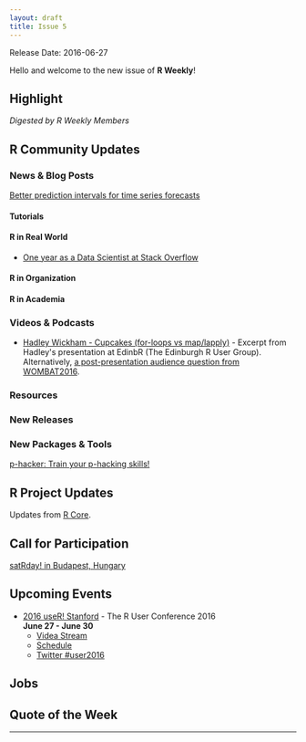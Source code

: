 ```yaml
---
layout: draft
title: Issue 5
---
```


Release Date: 2016-06-27

Hello and welcome to the new issue of **R Weekly**!

## Highlight

*Digested by R Weekly Members*

## R Community Updates

### News & Blog Posts

[Better prediction intervals for time series forecasts](http://ellisp.github.io/blog/2016/01/30/hybrid-forecasts/?utm_content=buffer32d5f&utm_medium=social&utm_source=twitter.com&utm_campaign=buffer)

#### Tutorials


#### R in Real World
+ [One year as a Data Scientist at Stack Overflow](http://varianceexplained.org/r/year_data_scientist/)

#### R in Organization



#### R in Academia


### Videos & Podcasts
+ [Hadley Wickham - Cupcakes (for-loops vs map/lapply)](https://www.youtube.com/watch?v=GyNqlOjhPCQ) - Excerpt from Hadley's presentation at EdinbR (The Edinburgh R User Group). Alternatively, [a post-presentation audience question from WOMBAT2016](https://youtu.be/hRNUgwAFZtQ?t=47m30s).

### Resources


### New Releases


### New Packages & Tools

[p-hacker: Train your p-hacking skills!](http://www.r-bloggers.com/introducing-the-p-hacker-app-train-your-expert-p-hacking-skills/)


## R Project Updates

Updates from [R Core](http://developer.r-project.org/blosxom.cgi/R-devel/NEWS).


## Call for Participation

[satRday! in Budapest, Hungary](http://budapest.satrdays.org/#cfp)

## Upcoming Events

+ [2016 useR! Stanford](http://user2016.org/) - The R User Conference 2016<br /> **June 27 - June 30** <br>
  + [Videa Stream](https://aka.ms/user2016conference)
  + [Schedule](http://schedule.user2016.org)
  + [Twitter #user2016](https://twitter.com/hashtag/user2016)

## Jobs



## Quote of the Week



<HR />

<p><small id="page_view">&nbsp;</small></p>
